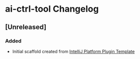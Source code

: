 <!-- Keep a Changelog guide -> https://keepachangelog.com -->

# ai-ctrl-tool Changelog

## [Unreleased]
### Added
- Initial scaffold created from [IntelliJ Platform Plugin Template](https://github.com/JetBrains/intellij-platform-plugin-template)
